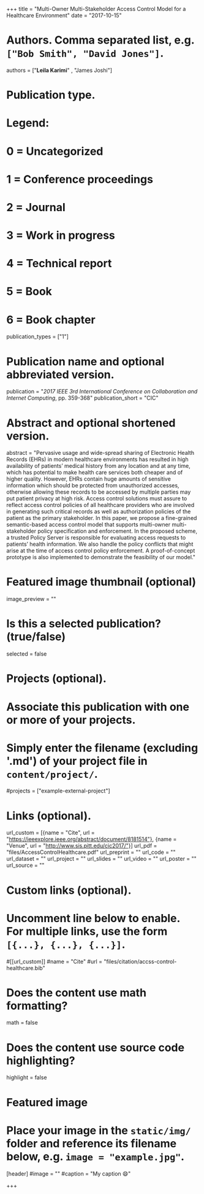 +++
title = "Multi-Owner Multi-Stakeholder Access Control Model for a Healthcare Environment"
date = "2017-10-15"

# Authors. Comma separated list, e.g. `["Bob Smith", "David Jones"]`.

authors = ["**Leila Karimi**" , "James Joshi"]

# Publication type.
# Legend:
# 0 = Uncategorized
# 1 = Conference proceedings
# 2 = Journal
# 3 = Work in progress
# 4 = Technical report
# 5 = Book
# 6 = Book chapter
publication_types = ["1"]

# Publication name and optional abbreviated version.
publication = "*2017 IEEE 3rd International Conference on Collaboration and Internet Computing*, pp. 359-368"
publication_short = "CIC"

# Abstract and optional shortened version.
abstract = "Pervasive usage and wide-spread sharing of Electronic Health Records (EHRs) in modern healthcare environments has resulted in high availability of patients’ medical history from any location and at any time, which has potential to make health care services both cheaper and of higher quality. However, EHRs contain huge amounts of sensitive information which should be protected from unauthorized accesses, otherwise allowing these records to be accessed by multiple parties may put patient privacy at high risk. Access control solutions must assure to reflect access control policies of all healthcare providers who are involved in generating such critical records as well as authorization policies of the patient as the primary stakeholder. In this paper, we propose a fine-grained semantic-based access control model that supports multi-owner multi-stakeholder policy specification and enforcement. In the proposed scheme, a trusted Policy Server is responsible for evaluating access requests to patients’ health information. We also handle the policy conflicts that might arise at the time of access control policy enforcement. A proof-of-concept prototype is also implemented to demonstrate the feasibility of our model."

# Featured image thumbnail (optional)
image_preview = ""

# Is this a selected publication? (true/false)
selected = false

# Projects (optional).
#   Associate this publication with one or more of your projects.
#   Simply enter the filename (excluding '.md') of your project file in `content/project/`.
#projects = ["example-external-project"]

# Links (optional).
url_custom = [{name = "Cite", url = "https://ieeexplore.ieee.org/abstract/document/8181514"}, {name = "Venue", url = "http://www.sis.pitt.edu/cic2017/"}]
url_pdf = "files/AccessControlHealthcare.pdf"
url_preprint = ""
url_code = ""
url_dataset = ""
url_project = ""
url_slides = ""
url_video = ""
url_poster = ""
url_source = ""

# Custom links (optional).
#   Uncomment line below to enable. For multiple links, use the form `[{...}, {...}, {...}]`.
#[[url_custom]]
#name = "Cite"
#url = "files/citation/accss-control-healthcare.bib"


# Does the content use math formatting?
math = false

# Does the content use source code highlighting?
highlight = false
  
# Featured image
# Place your image in the `static/img/` folder and reference its filename below, e.g. `image = "example.jpg"`.
[header]
#image = ""
#caption = "My caption :smile:"

+++